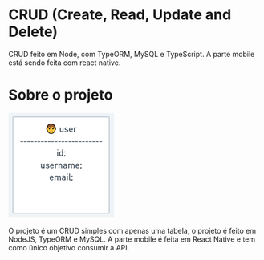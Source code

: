 # CRUD (Create, Read, Update and Delete)
CRUD feito em Node, com TypeORM, MySQL e TypeScript. A parte mobile está sendo feita com react native.

# Sobre o projeto
<img src="./assets/tabela.png">

O projeto é um CRUD simples com apenas uma tabela, o projeto é feito em NodeJS, TypeORM e MySQL. 
A parte mobile é feita em React Native e tem como único objetivo consumir a API.



